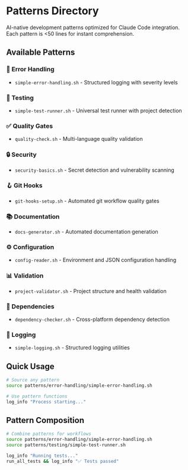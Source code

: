 # Patterns Directory

AI-native development patterns optimized for Claude Code integration. Each pattern is <50 lines for instant comprehension.

## Available Patterns

### 🚨 Error Handling
- `simple-error-handling.sh` - Structured logging with severity levels

### 🧪 Testing  
- `simple-test-runner.sh` - Universal test runner with project detection

### ✅ Quality Gates
- `quality-check.sh` - Multi-language quality validation

### 🔒 Security
- `security-basics.sh` - Secret detection and vulnerability scanning

### 🪝 Git Hooks
- `git-hooks-setup.sh` - Automated git workflow quality gates

### 📚 Documentation
- `docs-generator.sh` - Automated documentation generation

### ⚙️ Configuration
- `config-reader.sh` - Environment and JSON configuration handling

### 📊 Validation
- `project-validator.sh` - Project structure and health validation

### 🔧 Dependencies  
- `dependency-checker.sh` - Cross-platform dependency detection

### 📝 Logging
- `simple-logging.sh` - Structured logging utilities

## Quick Usage

```bash
# Source any pattern
source patterns/error-handling/simple-error-handling.sh

# Use pattern functions
log_info "Process starting..."
```

## Pattern Composition

```bash
# Combine patterns for workflows
source patterns/error-handling/simple-error-handling.sh
source patterns/testing/simple-test-runner.sh

log_info "Running tests..."
run_all_tests && log_info "✅ Tests passed"
```